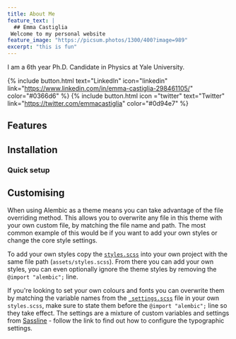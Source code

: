 ```yaml
---
title: About Me
feature_text: |
  ## Emma Castiglia
 Welcome to my personal website
feature_image: "https://picsum.photos/1300/400?image=989"
excerpt: "this is fun"
---
```




I am a 6th year Ph.D. Candidate in Physics at Yale University.

{% include button.html text="LinkedIn" icon="linkedin" link="https://www.linkedin.com/in/emma-castiglia-298461105/" color="#0366d6" %} {% include button.html icon ="twitter" text="Twitter" link="https://twitter.com/emmacastiglia" color="#0d94e7" %} 
## Features


## Installation

### Quick setup


## Customising

When using Alembic as a theme means you can take advantage of the file overriding method. This allows you to overwrite any file in this theme with your own custom file, by matching the file name and path. The most common example of this would be if you want to add your own styles or change the core style settings.

To add your own styles copy the [`styles.scss`](https://github.com/daviddarnes/alembic/blob/master/assets/styles.scss) into your own project with the same file path (`assets/styles.scss`). From there you can add your own styles, you can even optionally ignore the theme styles by removing the `@import "alembic";` line.

If you're looking to set your own colours and fonts you can overwrite them by matching the variable names from the [`_settings.scss`](https://github.com/daviddarnes/alembic/blob/master/_sass/_settings.scss) file in your own `styles.scss`, make sure to state them before the `@import "alembic";` line so they take effect. The settings are a mixture of custom variables and settings from [Sassline](https://medium.com/@jakegiltsoff/sassline-v2-0-e424b2881e7e) - follow the link to find out how to configure the typographic settings.
